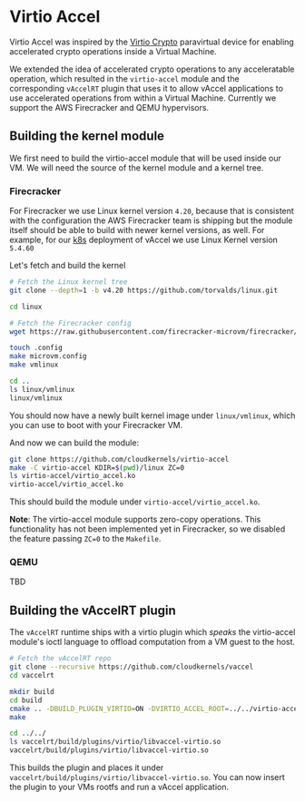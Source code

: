 # Virtio Accel

Virtio Accel was inspired by the [Virtio Crypto](https://github.com/gongleiarei/virtio)
paravirtual device for enabling accelerated crypto operations inside a Virtual
Machine.

We extended the idea of accelerated crypto operations to any acceleratable
operation, which resulted in the `virtio-accel` module and the corresponding
`vAccelRT` plugin that uses it to allow vAccel applications to use accelerated
operations from within a Virtual Machine. Currently we support the AWS
Firecracker and QEMU hypervisors. 

## Building the kernel module

We first need to build the virtio-accel module that will be used inside our
VM. We will need the source of the kernel module and a kernel tree.

### Firecracker

For Firecracker we use Linux kernel version `4.20`, because that is consistent
with the configuration the AWS Firecracker team is shipping but the module itself
should be able to build with newer kernel versions, as well. For example, for
our [k8s](/k8s/kata) deployment of vAccel we use Linux Kernel version `5.4.60`

Let's fetch and build the kernel

```sh
# Fetch the Linux kernel tree
git clone --depth=1 -b v4.20 https://github.com/torvalds/linux.git

cd linux

# Fetch the Firecracker config
wget https://raw.githubusercontent.com/firecracker-microvm/firecracker/master/resources/microvm-kernel-x86_64.config -O arch/x86/configs/microvm.config

touch .config
make microvm.config
make vmlinux

cd ..
ls linux/vmlinux
linux/vmlinux
```

You should now have a newly built kernel image under `linux/vmlinux`, which
you can use to boot with your Firecracker VM.

And now we can build the module: 

```sh
git clone https://github.com/cloudkernels/virtio-accel
make -C virtio-accel KDIR=$(pwd)/linux ZC=0
ls virtio-accel/virtio_accel.ko
virtio-accel/virtio_accel.ko
```

This should build the module under `virtio-accel/virtio_accel.ko`.

**Note**: The virtio-accel module supports zero-copy operations. This functionality
has not been implemented yet in Firecracker, so we disabled the feature passing
`ZC=0` to the `Makefile`.

### QEMU

TBD

## Building the vAccelRT plugin

The `vAccelRT` runtime ships with a virtio plugin which *speaks* the virtio-accel
module's ioctl language to offload computation from a VM guest to the host.

```sh
# Fetch the vAccelRT repo
git clone --recursive https://github.com/cloudkernels/vaccel
cd vaccelrt

mkdir build
cd build
cmake .. -DBUILD_PLUGIN_VIRTIO=ON -DVIRTIO_ACCEL_ROOT=../../virtio-accel
make

cd ../../
ls vaccelrt/build/plugins/virtio/libvaccel-virtio.so
vaccelrt/build/plugins/virtio/libvaccel-virtio.so
```

This builds the plugin and places it under `vaccelrt/build/plugins/virtio/libvaccel-virtio.so`.
You can now insert the plugin to your VMs rootfs and run a vAccel application.
